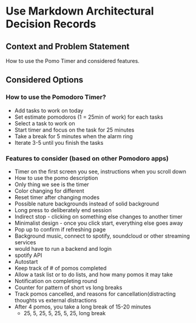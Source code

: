 # Use Markdown Architectural Decision Records

## Context and Problem Statement

How to use the Pomo Timer and considered features.

## Considered Options

### How to use the Pomodoro Timer?
+ Add tasks to work on today
+ Set estimate pomodoros (1 = 25min of work) for each tasks
+ Select a task to work on
+ Start timer and focus on the task for 25 minutes
+ Take a break for 5 minutes when the alarm ring
+ Iterate 3-5 until you finish the tasks

### Features to consider (based on other Pomodoro apps)
+ Timer on the first screen you see, instructions when you scroll down
+ How to use the pomo description 
+ Only thing we see is the timer 
+ Color changing for different 
+ Reset timer after changing modes
+ Possible nature backgrounds instead of solid background
+ Long press to deliberately end session
+ Indirect stop - clicking on something else changes to another timer
+ Minimalist design - once you click start, everything else goes away
+ Pop up to confirm if refreshing page
+ Background music, connect to spotify, soundcloud or other streaming services
+ would have to run a backend and login 
+ spotify API
+ Autostart
+ Keep track of # of pomos completed
+ Allow a task list or to do lists, and how many pomos it may take
+ Notification on completing round
+ Counter for pattern of short vs long breaks
+ Track pomos cancelled, and reasons for cancellation(distracting thoughts vs external distractions
+ After 4 pomos, you take a long break of 15-20 minutes
  + 25, 5, 25, 5, 25, 5, 25, long break
